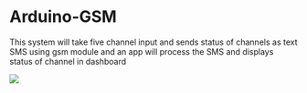 # Arduino-GSM
This system will take five channel input and sends status of channels as text SMS using gsm module and an app will process the SMS and displays status of channel in dashboard

<img src = "../gsm prototype.jpeg">

